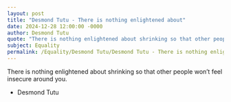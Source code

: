 ```yaml
---
layout: post
title: "Desmond Tutu - There is nothing enlightened about"
date: 2024-12-28 12:00:00 -0000
author: Desmond Tutu
quote: "There is nothing enlightened about shrinking so that other people won’t feel insecure around you."
subject: Equality
permalink: /Equality/Desmond Tutu/Desmond Tutu - There is nothing enlightened about
---
```


There is nothing enlightened about shrinking so that other people won’t feel insecure around you.

- Desmond Tutu
